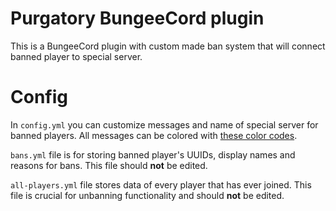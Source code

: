 # Purgatory BungeeCord plugin
This is a BungeeCord plugin with custom made ban system that will connect banned player to special server.

# Config
In `config.yml` you can customize messages and name of special server for banned players. All messages can be colored with [these color codes](https://www.spigotmc.org/attachments/example2-png.188806/).

`bans.yml` file is for storing banned player's UUIDs, display names and reasons for bans. This file should **not** be edited.

`all-players.yml` file stores data of every player that has ever joined. This file is crucial for unbanning functionality and should **not** be edited.

